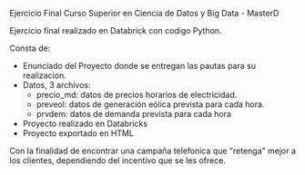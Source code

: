 Ejercicio Final Curso Superior en Ciencia de Datos y Big Data - MasterD

Ejercicio final realizado en Databrick con codigo Python.

Consta de:

- Enunciado del Proyecto donde se entregan las pautas para su realizacion.
- Datos, 3 archivos:
  * precio_md: datos de precios horarios de electricidad.
  * preveol: datos de generación eólica prevista para cada hora.
  * prvdem: datos de demanda prevista para cada hora
- Proyecto realizado en Databricks
- Proyecto exportado en HTML

Con la finalidad de encontrar una campaña telefonica que "retenga" mejor a los clientes, dependiendo del incentivo que se les ofrece.
